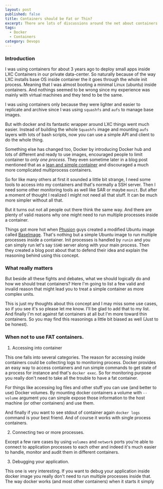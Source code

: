 ```yaml
---
layout: post
published: false
title: Containers should be Fat or Thin?
excerpt: There are lots of discussions around the net about containers to be fat or thin. Some say they meant to be thin and oppositions insist that you need to have some other processes too. What's the way to go?
tags:
  - Docker
  - Containers
category: Devops
---
```


### Introduction

I was using containers for about 3 years ago to deploy small apps inside LXC Containers in our private data-center. So naturally because of the way LXC installs base OS inside container the it goes through the whole init process. Meaning that I was almost booting a minimal Linux (ubuntu) inside containers. And nothings seemed to be wrong since my experience was mainly with virtual machines and they tend to be the same.

I was using containers only because they were lighter and easier to replicate and archive since I was using `squashfs` and `aufs` to manage base images.

But with docker and its fantastic wrapper around LXC things went much easier. Instead of building the whole `Squashfs` image and mounting `aufs` layers with lots of bash scripts, now you can use a simple API and client to do the whole thing.

Something else has changed too, Docker by introducing Docker hub and lots of different and ready to use images, encouraged people to limit container to *only one process*. They even sometime later in a blog post mentioned that as a [lean and simple container][3] and discouraged a much more complicated multiprocess containers.

So for like many others at first it sounded a little bit strange, I need some tools to access into my containers and that's normally a SSH server. Then I need some other monitoring tools as well like SAR or maybe `monit`. But after a moment of thought I realized I might not need all that stuff. It can be much more simpler without all that.

But it turns out not all people out there think the same way. And there are plenty of valid reasons why one might need to run multiple processes inside a container.

Things got more hot when [Phusion][1] guys created a modified Ubuntu image called [BaseImage][2]. That's nothing but a simple Ubuntu image to run multiple processes inside a container. Init processes is handled by `runin` and you can simply run let's say `SSHD` server along with your main process. Then they created a blog post about that to defend their idea and explain the reasoning behind using this concept.

### What really matters

But beside all these fights and debates, what we should logically do and how we should treat containers? Here I'm going to list a few valid and invalid reason that might lead you to treat a simple container as more complex units.

This is just my thoughts about this concept and I may miss some use cases, so if you see it's so please let me know. I'll be glad to add that to my list. And finally I'm not against fat containers at all but I'm more toward thin containers. So you may find this reasonings a little bit biased as well (Just to be honest).

### When not to use FAT containers.

1. Accessing into container

This one falls into several categories. The reason for accessing inside containers could be collecting logs to monitoring process. Docker provides an easy way to access containers and run simple commands to get state of a process for instance and that's `docker exec`. So for monitoring purpose you really don't need to take all the trouble to have a fat container.

For things like accessing log files and other stuff you can use (and better to use) Docker volumes. By mounting docker containers a volume with `--volume` argument you can simple expose those information to the host machine (or other containers) and use them.

And finally if you want to see stdout of container again `docker logs` command is your best friend. And of course it works with single process containers.

2. Connecting two or more processes.

Except a few rare cases by using `volumes` and `network` ports you're able to connect to application processes to each other and indeed it's much easier to handle, monitor and audit them in different containers.

3. Debugging your application.

This one is very interesting. If you want to debug your application inside docker image you really don't need to run multiple processes inside that. The way docker works (and most other containers) when it starts it simply 

[1]: https://github.com/phusion
[2]: https://github.com/phusion/baseimage-docker
[3]: https://jpetazzo.github.io/2014/06/23/docker-ssh-considered-evil/
[4]: https://blog.phusion.nl/2015/01/20/baseimage-docker-fat-containers-treating-containers-vms/
